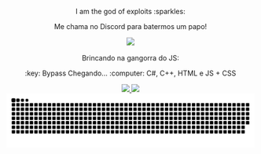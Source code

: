 <div align="center">
<a href="https://imgur.com/a/zOOOd5u"></a>
</p> 
  <p>I am the god of exploits :sparkles:</p>
  <p>Me chama no Discord para batermos um papo!</p>
  <img src="https://discord.c99.nl/widget/theme-1/687017684030062627.png" />

  <p>Brincando na gangorra do JS:</p>
  <p>:key: Bypass Chegando... :computer: C#, C++, HTML e JS + CSS</p>
  
  <div>
    <a href="https://github.com/LilitHakobyan">
      <img height="180em" src="https://github-readme-stats.vercel.app/api?username=LilitHakobyan&show_icons=true&theme=dracula&include_all_commits=true&count_private=true"/>
      <img height="180em" src="https://github-readme-stats.vercel.app/api/top-langs/?username=LilitHakobyan&layout=compact&langs_count=7&theme=dracula"/>
    </a>
  </div>
  
  <picture>
    <source media="(prefers-color-scheme: dark)" srcset="https://raw.githubusercontent.com/platane/platane/output/github-contribution-grid-snake-dark.svg">
    <source media="(prefers-color-scheme: light)" srcset="https://raw.githubusercontent.com/platane/platane/output/github-contribution-grid-snake.svg">
    <img alt="github contribution grid snake animation" src="https://raw.githubusercontent.com/platane/platane/output/github-contribution-grid-snake.svg">
  </picture>
  </a>
</div>
